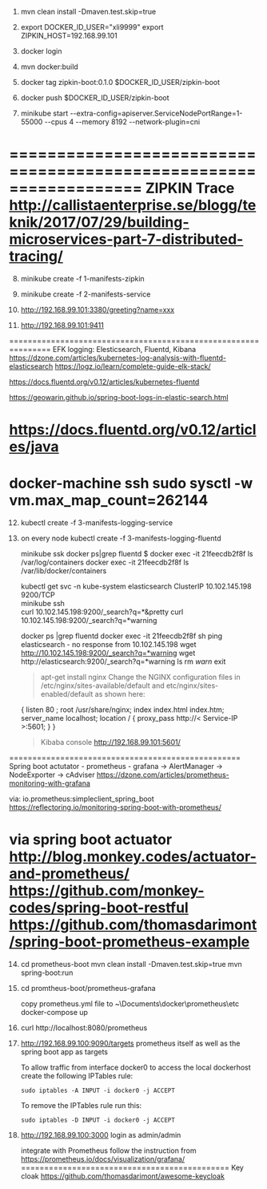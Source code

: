 
1. mvn clean install -Dmaven.test.skip=true
2. export DOCKER_ID_USER="xli9999"
   export ZIPKIN_HOST=192.168.99.101
4. docker login
4. mvn docker:build
5. docker tag zipkin-boot:0.1.0 $DOCKER_ID_USER/zipkin-boot
6. docker push $DOCKER_ID_USER/zipkin-boot

7. minikube start --extra-config=apiserver.ServiceNodePortRange=1-55000  --cpus 4 --memory 8192 --network-plugin=cni

==================================================================
ZIPKIN Trace
http://callistaenterprise.se/blogg/teknik/2017/07/29/building-microservices-part-7-distributed-tracing/
==================================================================
8. minikube create -f 1-manifests-zipkin
9. minikube create -f 2-manifests-service


10. http://192.168.99.101:3380/greeting?name=xxx
11. http://192.168.99.101:9411

===============================================================
EFK logging: Elesticsearch, Fluentd, Kibana
https://dzone.com/articles/kubernetes-log-analysis-with-fluentd-elasticsearch
https://logz.io/learn/complete-guide-elk-stack/

https://docs.fluentd.org/v0.12/articles/kubernetes-fluentd

https://geowarin.github.io/spring-boot-logs-in-elastic-search.html

https://docs.fluentd.org/v0.12/articles/java
===============================================================

docker-machine ssh
sudo sysctl -w vm.max_map_count=262144
==========================================================
12. kubectl create -f 3-manifests-logging-service
13. on every node 
    kubectl create -f 3-manifests-logging-fluentd


    minikube ssk
    docker ps|grep fluentd
    $ docker exec -it 21feecdb2f8f ls /var/log/containers
    docker exec -it 21feecdb2f8f ls /var/lib/docker/containers

    kubectl get svc -n kube-system
       elasticsearch          ClusterIP   10.102.145.198   <none>        9200/TCP  
    minikube ssh   
    curl 10.102.145.198:9200/_search?q=*&pretty 
    curl 10.102.145.198:9200/_search?q=*warning    

    docker ps |grep fluentd
    docker exec -it 21feecdb2f8f sh
        ping elasticsearch - no response from 10.102.145.198
        wget http://10.102.145.198:9200/_search?q=*warning
        wget http://elasticsearch:9200/_search?q=*warning
        ls
        rm *warn*
        exit
    
    > apt-get install nginx
      Change the NGINX configuration files in /etc/nginx/sites-available/default and etc/nginx/sites-enabled/default as shown here:

      {
            listen 80 ;
            root /usr/share/nginx;
            index index.html index.htm;
            server_name localhost;
            location / {
                proxy_pass http://< Service-IP >:5601;
            }
        }

    > Kibaba console
      http://192.168.99.101:5601/

==================================================
Spring boot actutator - prometheus - grafana -> AlertManager -> NodeExporter -> cAdviser
https://dzone.com/articles/prometheus-monitoring-with-grafana


via: io.prometheus:simpleclient_spring_boot
https://reflectoring.io/monitoring-spring-boot-with-prometheus/ 

via spring boot actuator
http://blog.monkey.codes/actuator-and-prometheus/
https://github.com/monkey-codes/spring-boot-restful
https://github.com/thomasdarimont/spring-boot-prometheus-example
==================================================

14. cd prometheus-boot
    mvn clean install -Dmaven.test.skip=true
    mvn spring-boot:run

15. cd promtheus-boot/prometheus-grafana

    copy prometheus.yml file to ~\Documents\docker\prometheus\etc
    docker-compose up

16. curl http://localhost:8080/prometheus    

17. http://192.168.99.100:9090/targets
     prometheus itself as well as the spring boot app as targets

     To allow traffic from interface docker0 to access the local dockerhost create the following IPTables rule:

        sudo iptables -A INPUT -i docker0 -j ACCEPT
    To remove the IPTables rule run this:

        sudo iptables -D INPUT -i docker0 -j ACCEPT
18. http://192.168.99.100:3000
    login as admin/admin

    integrate with Prometheus follow the instruction from 
    https://prometheus.io/docs/visualization/grafana/
=============================================
Key cloak
https://github.com/thomasdarimont/awesome-keycloak